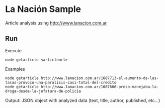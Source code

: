 ﻿# La Nación Sample

Article analysis using http://www.lanacion.com.ar

## Run

Execute

```
node getarticle <articleurl>
```

Examples
```
node getarticle http://www.lanacion.com.ar/1687713-el-aumento-de-las-tasas-provoco-una-paralisis-casi-total-del-credito
node getarticle http://www.lanacion.com.ar/1687666-preso-manejaba-la-droga-desde-la-jefatura-de-policia
```

Output: JSON object with analyzed data (text, title, author, published, etc...)


